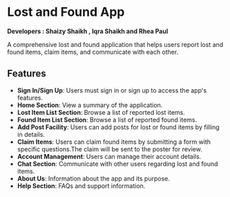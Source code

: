 # Lost and Found App
**Developers : Shaizy Shaikh , Iqra Shaikh and Rhea Paul**

A comprehensive lost and found application that helps users report lost and found items, claim items, and communicate with each other.


## Features
- **Sign In/Sign Up**: Users must sign in or sign up to access the app's features.
- **Home Section**: View a summary of the application.
- **Lost Item List Section**: Browse a list of reported lost items.
- **Found Item List Section**: Browse a list of reported found items.
- **Add Post Facility**: Users can add posts for lost or found items by filling in details.
- **Claim Items**: Users can claim found items by submitting a form with specific questions.The claim will be sent to the poster for review.
- **Account Management**: Users can manage their account details.
- **Chat Section**: Communicate with other users regarding lost and found items.
- **About Us**: Information about the app and its purpose.
- **Help Section**: FAQs and support information.


